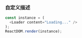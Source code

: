 
### 自定义描述

<!--start-code-->
```js
const instance = (
  <Loader content="Loading..." />
);
ReactDOM.render(instance);
```
<!--end-code-->
